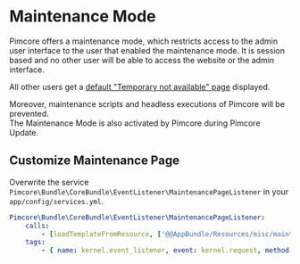 # Maintenance Mode

Pimcore offers a maintenance mode, which restricts access to the admin user interface to the user that enabled the maintenance mode. It is session based 
and no other user will be able to access the website or the admin interface. 

All other users get a [default "Temporary not available" page](https://rawgit.com/pimcore/pimcore/master/pimcore/lib/Pimcore/Bundle/CoreBundle/Resources/misc/maintenance.html) 
displayed. 

Moreover, maintenance scripts and headless executions of Pimcore will be prevented.  
The Maintenance Mode is also activated by Pimcore during Pimcore Update.
 

## Customize Maintenance Page

Overwrite the service `Pimcore\Bundle\CoreBundle\EventListener\MaintenancePageListener` in your `app/config/services.yml`. 

```yaml
Pimcore\Bundle\CoreBundle\EventListener\MaintenancePageListener:
    calls:
        - [loadTemplateFromResource, ['@@AppBundle/Resources/misc/maintenance.html']]
    tags:
        - { name: kernel.event_listener, event: kernel.request, method: onKernelRequest, priority: 620 }
```

